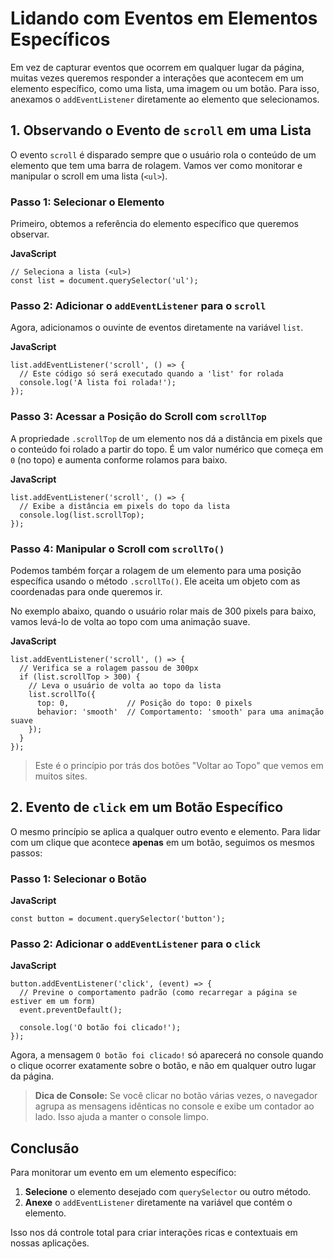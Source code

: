 # Lidando com Eventos em Elementos Específicos

Em vez de capturar eventos que ocorrem em qualquer lugar da página, muitas vezes queremos responder a interações que acontecem em um elemento específico, como uma lista, uma imagem ou um botão. Para isso, anexamos o `addEventListener` diretamente ao elemento que selecionamos.

## 1. Observando o Evento de `scroll` em uma Lista

O evento `scroll` é disparado sempre que o usuário rola o conteúdo de um elemento que tem uma barra de rolagem. Vamos ver como monitorar e manipular o scroll em uma lista (`<ul>`).

### Passo 1: Selecionar o Elemento

Primeiro, obtemos a referência do elemento específico que queremos observar.

**JavaScript**

```
// Seleciona a lista (<ul>)
const list = document.querySelector('ul');
```

### Passo 2: Adicionar o `addEventListener` para o `scroll`

Agora, adicionamos o ouvinte de eventos diretamente na variável `list`.

**JavaScript**

```
list.addEventListener('scroll', () => {
  // Este código só será executado quando a 'list' for rolada
  console.log('A lista foi rolada!');
});
```

### Passo 3: Acessar a Posição do Scroll com `scrollTop`

A propriedade `.scrollTop` de um elemento nos dá a distância em pixels que o conteúdo foi rolado a partir do topo. É um valor numérico que começa em `0` (no topo) e aumenta conforme rolamos para baixo.

**JavaScript**

```
list.addEventListener('scroll', () => {
  // Exibe a distância em pixels do topo da lista
  console.log(list.scrollTop);
});
```

### Passo 4: Manipular o Scroll com `scrollTo()`

Podemos também forçar a rolagem de um elemento para uma posição específica usando o método `.scrollTo()`. Ele aceita um objeto com as coordenadas para onde queremos ir.

No exemplo abaixo, quando o usuário rolar mais de 300 pixels para baixo, vamos levá-lo de volta ao topo com uma animação suave.

**JavaScript**

```
list.addEventListener('scroll', () => {
  // Verifica se a rolagem passou de 300px
  if (list.scrollTop > 300) {
    // Leva o usuário de volta ao topo da lista
    list.scrollTo({
      top: 0,             // Posição do topo: 0 pixels
      behavior: 'smooth'  // Comportamento: 'smooth' para uma animação suave
    });
  }
});
```

> Este é o princípio por trás dos botões "Voltar ao Topo" que vemos em muitos sites.

## 2. Evento de `click` em um Botão Específico

O mesmo princípio se aplica a qualquer outro evento e elemento. Para lidar com um clique que acontece **apenas** em um botão, seguimos os mesmos passos:

### Passo 1: Selecionar o Botão

**JavaScript**

```
const button = document.querySelector('button');
```

### Passo 2: Adicionar o `addEventListener` para o `click`

**JavaScript**

```
button.addEventListener('click', (event) => {
  // Previne o comportamento padrão (como recarregar a página se estiver em um form)
  event.preventDefault();

  console.log('O botão foi clicado!');
});
```

Agora, a mensagem `O botão foi clicado!` só aparecerá no console quando o clique ocorrer exatamente sobre o botão, e não em qualquer outro lugar da página.

> **Dica de Console:** Se você clicar no botão várias vezes, o navegador agrupa as mensagens idênticas no console e exibe um contador ao lado. Isso ajuda a manter o console limpo.

## Conclusão

Para monitorar um evento em um elemento específico:

1. **Selecione** o elemento desejado com `querySelector` ou outro método.
2. **Anexe** o `addEventListener` diretamente na variável que contém o elemento.

Isso nos dá controle total para criar interações ricas e contextuais em nossas aplicações.
